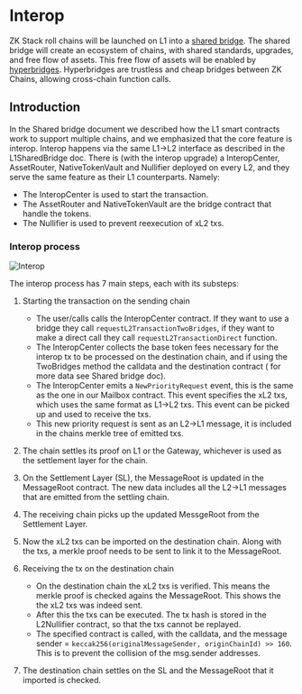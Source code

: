 # Interop

ZK Stack roll chains will be launched on L1 into a [shared bridge](./shared_bridge.md). The shared bridge will create an
ecosystem of chains, with shared standards, upgrades, and free flow of assets. This free flow of assets will be enabled
by [hyperbridges](./hyperbridges.md). Hyperbridges are trustless and cheap bridges between ZK Chains, allowing
cross-chain function calls.

## Introduction

In the Shared bridge document we described how the L1 smart contracts work to support multiple chains, and we emphasized
that the core feature is interop. Interop happens via the same L1->L2 interface as described in the L1SharedBridge doc.
There is (with the interop upgrade) a InteropCenter, AssetRouter, NativeTokenVault and Nullifier deployed on every L2, and
they serve the same feature as their L1 counterparts. Namely:

- The InteropCenter is used to start the transaction.
- The AssetRouter and NativeTokenVault are the bridge contract that handle the tokens.
- The Nullifier is used to prevent reexecution of xL2 txs.

### Interop process

![Interop](./img/hyperbridging.png)

The interop process has 7 main steps, each with its substeps:

1. Starting the transaction on the sending chain

   - The user/calls calls the InteropCenter contract. If they want to use a bridge they call
     `requestL2TransactionTwoBridges`, if they want to make a direct call they call `requestL2TransactionDirect`
     function.
   - The InteropCenter collects the base token fees necessary for the interop tx to be processed on the destination chain,
     and if using the TwoBridges method the calldata and the destination contract ( for more data see Shared bridge
     doc).
   - The InteropCenter emits a `NewPriorityRequest` event, this is the same as the one in our Mailbox contract. This event
     specifies the xL2 txs, which uses the same format as L1->L2 txs. This event can be picked up and used to receive
     the txs.
   - This new priority request is sent as an L2->L1 message, it is included in the chains merkle tree of emitted txs.

2. The chain settles its proof on L1 or the Gateway, whichever is used as the settlement layer for the chain.
3. On the Settlement Layer (SL), the MessageRoot is updated in the MessageRoot contract. The new data includes all the
   L2->L1 messages that are emitted from the settling chain.
4. The receiving chain picks up the updated MessgeRoot from the Settlement Layer.
5. Now the xL2 txs can be imported on the destination chain. Along with the txs, a merkle proof needs to be sent to link
   it to the MessageRoot.
6. Receiving the tx on the destination chain

   - On the destination chain the xL2 txs is verified. This means the merkle proof is checked agains the MessageRoot.
     This shows the the xL2 txs was indeed sent.
   - After this the txs can be executed. The tx hash is stored in the L2Nullifier contract, so that the txs cannot be
     replayed.
   - The specified contract is called, with the calldata, and the message sender =
     `keccak256(originalMessageSender, originChainId) >> 160`. This is to prevent the collision of the msg.sender
     addresses.

7. The destination chain settles on the SL and the MessageRoot that it imported is checked.
